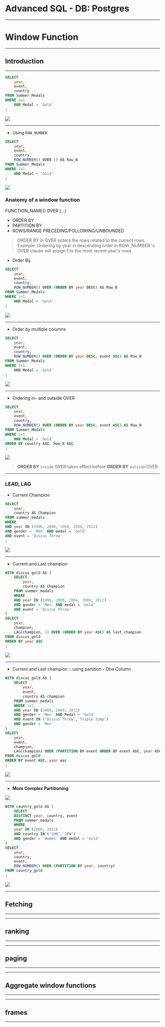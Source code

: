 # Advanced SQL - DB: Postgres

---

# Window Function

---

## Introduction

---

```sql
SELECT
	year, 
    event, 
    country
FROM Summer_Medals
WHERE 1=1 
	AND Medal = 'Gold'
;
```

![](img/1.png)

---

- Using `ROW_NUMBER`

```sql
SELECT
	year, 
	event, 
	country,
	ROW_NUMBER() OVER () AS Row_N
FROM Summer_Medals
WHERE 1=1
	AND Medal = 'Gold'
;
```

![](img/2.png)

### Anatomy of a window function

FUNCTION_NAME() OVER (...)
- ORDER BY
- PARTITION BY
- ROWS/RANGE PRECEDING/FOLLOWING/UNBOUNDED

> ORDER BY in OVER orders the rows related to the current rows. Example: Ordering by year in descending order in ROW_NUMBER 's OVER clause will assign 1 to the most recent year's rows

- Order By

```sql
SELECT
	year, 
	event, 
	country,
	ROW_NUMBER() OVER (ORDER BY year DESC) AS Row_N
FROM Summer_Medals
WHERE 1=1
	AND Medal = 'Gold'
;
```

![](img/3.png)

---

- Order by multiple columns

```sql
SELECT
	year, 
	event, 
	country,
	ROW_NUMBER() OVER (ORDER BY year DESC, event ASC) AS Row_N
FROM Summer_Medals
WHERE 1=1
	AND Medal = 'Gold'
;
```

![](img/4.png)

---

- Ordering in- and outside OVER

```sql
SELECT
	year, 
	event, 
	country,
	ROW_NUMBER() OVER (ORDER BY year DESC, event ASC) AS Row_N
FROM Summer_Medals
WHERE 1=1
	AND Medal = 'Gold'
ORDER BY country ASC, Row_N ASC
;
```

![](img/5.png)

> **ORDER BY** `inside` OVER takes effect before **ORDER BY** `outside` OVER

---

### LEAD, LAG

- Current Champion

```sql
SELECT
	year, 
	country AS Champion
FROM summer_medals
WHERE
AND year IN (1996, 2000, 2004, 2008, 2012)
AND gender = 'Men' AND medal = 'Gold'
AND event = 'Discus Throw'
;
```

![](img/6.png)

---

- Current and Last champion

```sql
WITH discus_gold AS (
	SELECT
		year, 
		country AS Champion
	FROM summer_medals
	WHERE
	AND year IN (1996, 2000, 2004, 2008, 2012)
	AND gender = 'Men' AND medal = 'Gold'
	AND event = 'Discus Throw'
)
SELECT
	year, 
	champion,
	LAG(champion, 1) OVER (ORDER BY year ASC) AS last_champion
FROM discus_gold
ORDER BY year ASC
;
```

![](img/7.png)

---

- Current and Last champion :: using partition - One Column

```sql
WITH discus_gold AS (
	SELECT
		year, 
		event, 
		country AS champion
	FROM summer_medals
	WHERE 1=1
	AND year IN (2004, 2008, 2012)
	AND gender = 'Men' AND Medal = 'Gold'
	AND event IN ('Discus Throw','Triple Jump')
	AND gender = 'Men'
)
SELECT
	year, 
	event, 
	champion,
	LAG(champion) OVER (PARTITION BY event ORDER BY event ASC, year ASC) AS last_champion
FROM discus_gold
ORDER BY event ASC, year asc
;
```

![](img/8.png)

---

- **More Complex Partitioning**

![](img/9.png)


```sql
WITH country_gold AS (
	SELECT
	DISTINCT year, country, event
	FROM summer_medals
	WHERE
	year IN (2008, 2012)
	AND country IN ('CHN','JPN')
	AND gender = 'Women' AND medal = 'Gold'
)
SELECT
	year, 
	country, 
	event,
	ROW_NUMBER() OVER (PARTITION BY year, country)
FROM country_gold
;
```

![](img/10.png)


---

## Fetching

---



---

## ranking

---


---

## paging

---


---

## Aggregate window functions

---


---

## frames

---
























































